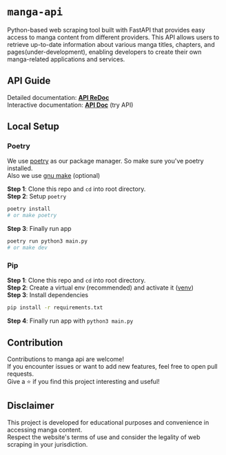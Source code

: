 # `manga-api`

Python-based web scraping tool built with FastAPI that provides easy access to manga content from different providers.
This API allows users to retrieve up-to-date information about various manga titles, chapters, and pages(under-development), enabling developers to create their own manga-related applications and services.

## API Guide

Detailed documentation: [**API ReDoc**](https://manga-apiv1.vercel.app/redoc)\
Interactive documentation: [**API Doc**](https://manga-apiv1.vercel.app/docs) (try API)

## Local Setup

### Poetry
We use [poetry](https://python-poetry.org/) as our package manager. So make sure you've poetry installed.\
Also we use [gnu make](https://www.gnu.org/software/make/) (optional)

**Step 1**: Clone this repo and `cd` into root directory.\
**Step 2**: Setup `poetry`
```bash
poetry install
# or make poetry
```
**Step 3**: Finally run app
```bash
poetry run python3 main.py
# or make dev
```

### Pip
**Step 1**: Clone this repo and `cd` into root directory.\
**Step 2**: Create a virtual env (recommended) and activate it ([venv](https://docs.python.org/3/library/venv.html))\
**Step 3**: Install dependencies
```bash
pip install -r requirements.txt
```
**Step 4**: Finally run app with `python3 main.py`

## Contribution

Contributions to manga api are welcome!\
If you encounter issues or want to add new features, feel free to open pull requests.\
Give a ⭐️ if you find this project interesting and useful!

## Disclaimer

This project is developed for educational purposes and convenience in accessing manga content.\
Respect the website's terms of use and consider the legality of web scraping in your jurisdiction.

